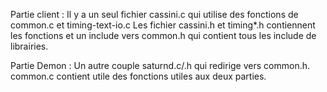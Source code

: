 Partie client :
Il y a un seul fichier cassini.c qui utilise des fonctions de common.c et timing-text-io.c
Les fichier cassini.h et timing*.h contiennent les fonctions et un include vers common.h qui contient tous les include de librairies.

Partie Demon : Un autre couple saturnd.c/.h qui redirige vers common.h. common.c contient utile des fonctions utiles aux deux parties. 